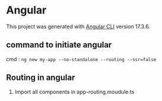# Angular

This project was generated with [Angular CLI](https://github.com/angular/angular-cli) version 17.3.6.

## command to initiate angular 
cmd : `ng new my-app --no-standalone --routing --ssr=false`


## Routing in angular
1. Import all components in app-routing.moudule.ts
